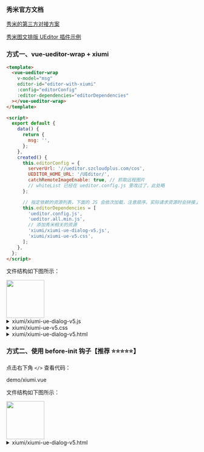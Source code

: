 ### 秀米官方文档

[秀米的第三方对接方案](https://r.xiumi.us/board/v5/2a5va/16516964)

[秀米图文排版 UEditor 插件示例](https://ent.xiumi.us/ue/)

### 方式一、vue-ueditor-wrap + xiumi

```html
<template>
  <vue-ueditor-wrap
    v-model="msg"
    editor-id="editor-with-xiumi"
    :config="editorConfig"
    :editor-dependencies="editorDependencies"
  ></vue-ueditor-wrap>
</template>

<script>
  export default {
    data() {
      return {
        msg: '',
      };
    },
    created() {
      this.editorConfig = {
        serverUrl: '//ueditor.szcloudplus.com/cos',
        UEDITOR_HOME_URL: '/UEditor/',
        catchRemoteImageEnable: true, // 抓取远程图片
        // whiteList 已经在 ueditor.config.js 里改过了，此处略
      };

      // 指定依赖的资源列表，下面的 JS 会依次加载，注意顺序。实际请求资源时会拼接上 UEDITOR_HOME_URL，当然你也可以填完整的 URL
      this.editorDependencies = [
        'ueditor.config.js',
        'ueditor.all.min.js',
        // 添加秀米相关的资源
        'xiumi/xiumi-ue-dialog-v5.js',
        'xiumi/xiumi-ue-v5.css',
      ];
    },
  };
</script>
```

文件结构如下图所示：

<img src="//ueditor-1302968899.cos.ap-guangzhou.myqcloud.com/doc/xiumi.png" style="width: 100px; cursor: zoom-in;" onclick="this.style = this.style.width === '100px'? 'width: 500px; cursor: zoom-out;': 'width: 100px; cursor: zoom-in;'"/>

<details>
	  <summary>xiumi/xiumi-ue-dialog-v5.js</summary>

```js
UE.registerUI('dialog', function (editor, uiName) {
  const btn = new UE.ui.Button({
    name: 'xiumi-connect',
    title: '秀米',
    onclick() {
      const dialog = new UE.ui.Dialog({
        iframeUrl: '/UEditor/xiumi/xiumi-ue-dialog-v5.html', // 注意这个路径要指向 xiumi-ue-dialog-v5.html
        editor,
        name: 'xiumi-connect',
        title: '秀米图文消息助手',
        cssRules: 'width: ' + (window.innerWidth - 60) + 'px; height: ' + (window.innerHeight - 60) + 'px;',
      });
      dialog.render();
      dialog.open();
    },
  });

  return btn;
});
```

</details>

<details>
	  <summary>xiumi/xiumi-ue-v5.css</summary>

```css
.edui-button.edui-for-xiumi-connect .edui-button-wrap .edui-button-body .edui-icon {
  background-image: url('https://dl.xiumi.us/connect/ue/xiumi-connect-icon.png') !important;
  background-size: contain;
}
```

</details>

<details>
	  <summary>xiumi/xiumi-ue-dialog-v5.html</summary>

```html
<!DOCTYPE html>
<html>
  <head>
    <meta http-equiv="Content-Type" content="text/html; charset=utf-8" />
    <title>XIUMI connect</title>
    <style>
      html,
      body {
        padding: 0;
        margin: 0;
      }

      #xiumi {
        position: absolute;
        width: 100%;
        height: 100%;
        border: none;
        box-sizing: border-box;
      }
    </style>
  </head>

  <body>
    <iframe id="xiumi" src="//xiumi.us/studio/v5#/paper"> </iframe>
    <!-- 注意：这个路径要指向 dialogs/internal.js -->
    <script type="text/javascript" src="/UEditor/dialogs/internal.js"></script>
    <script>
      var xiumi = document.getElementById('xiumi');
      var xiumi_url = window.location.protocol + '//xiumi.us';
      console.log('xiumi_url is %o', xiumi_url);
      xiumi.onload = function () {
        console.log('postMessage to %o', xiumi_url);
        xiumi.contentWindow.postMessage('ready', xiumi_url);
      };
      document.addEventListener('mousewheel', function (event) {
        event.preventDefault();
        event.stopPropagation();
      });
      window.addEventListener(
        'message',
        function (event) {
          console.log('Received message from xiumi, origin: %o %o', event.origin, xiumi_url);
          if (event.origin == xiumi_url) {
            console.log('Inserting html');
            editor.execCommand('insertHtml', event.data);
            editor.fireEvent('catchRemoteImage'); // 注意：这里要触发一下抓取远程图片的事件，才能把秀米图片转存到自己的存储服务上
            console.log('Xiumi dialog is closing');
            dialog.close();
          }
        },
        false
      );
    </script>
  </body>
</html>
```

</details>

### 方式二、使用 before-init 钩子【**推荐 ⭐️⭐️⭐️⭐️⭐️**】

点击右下角 `</>` 查看代码：

<demo-code compact>demo/xiumi.vue</demo-code>

文件结构如下图所示：

<img src="//ueditor-1302968899.cos.ap-guangzhou.myqcloud.com/doc/xiumi2.png" style="width: 100px; cursor: zoom-in;" onclick="this.style = this.style.width === '100px'? 'width: 500px; cursor: zoom-out;': 'width: 100px; cursor: zoom-in;'"/>

<details>
	  <summary>xiumi/xiumi-ue-dialog-v5.html</summary>

```html
<!DOCTYPE html>
<html>
  <head>
    <meta http-equiv="Content-Type" content="text/html; charset=utf-8" />
    <title>XIUMI connect</title>
    <style>
      html,
      body {
        padding: 0;
        margin: 0;
      }

      #xiumi {
        position: absolute;
        width: 100%;
        height: 100%;
        border: none;
        box-sizing: border-box;
      }
    </style>
  </head>

  <body>
    <iframe id="xiumi" src="//xiumi.us/studio/v5#/paper"> </iframe>
    <!-- 注意这个文件的路径 -->
    <script type="text/javascript" src="../dialogs/internal.js"></script>
    <script>
      var xiumi = document.getElementById('xiumi');
      var xiumi_url = window.location.protocol + '//xiumi.us';
      console.log('xiumi_url is %o', xiumi_url);
      xiumi.onload = function () {
        console.log('postMessage to %o', xiumi_url);
        xiumi.contentWindow.postMessage('ready', xiumi_url);
      };
      document.addEventListener('mousewheel', function (event) {
        event.preventDefault();
        event.stopPropagation();
      });
      window.addEventListener(
        'message',
        function (event) {
          console.log('Received message from xiumi, origin: %o %o', event.origin, xiumi_url);
          if (event.origin == xiumi_url) {
            console.log('Inserting html');
            editor.execCommand('insertHtml', event.data);
            editor.fireEvent('catchRemoteImage'); // 注意：这里要触发一下抓取远程图片的事件，才能把秀米图片转存到自己的存储服务上
            console.log('Xiumi dialog is closing');
            dialog.close();
          }
        },
        false
      );
    </script>
  </body>
</html>
```

</details>
